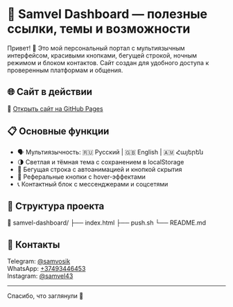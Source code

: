 # 🚀 Samvel Dashboard — полезные ссылки, темы и возможности

Привет! 👋 Это мой персональный портал с мультиязычным интерфейсом, красивыми кнопками, бегущей строкой, ночным режимом и блоком контактов. Сайт создан для удобного доступа к проверенным платформам и общения.

## 🌐 Сайт в действии

🔗 [Открыть сайт на GitHub Pages](https://samvosik.github.io/samvel-dashboard/)

## 📋 Основные функции

- 🗣️ Мультиязычность: 🇷🇺 Русский | 🇬🇧 English | 🇦🇲 Հայերեն
- 🌗 Светлая и тёмная тема с сохранением в localStorage
- 📢 Бегущая строка с автоанимацией и кнопкой скрытия
- 🔗 Реферальные кнопки с hover-эффектами
- 📞 Контактный блок с мессенджерами и соцсетями

## 📂 Структура проекта

📁 samvel-dashboard/
├── index.html
├── push.sh
└── README.md

## 📱 Контакты

Telegram: [@samvosik](https://t.me/samvosik)  
WhatsApp: [+37493446453](https://wa.me/37493446453)  
Instagram: [@samvel43](https://instagram.com/samvel43)

---

Спасибо, что заглянули 🙌
